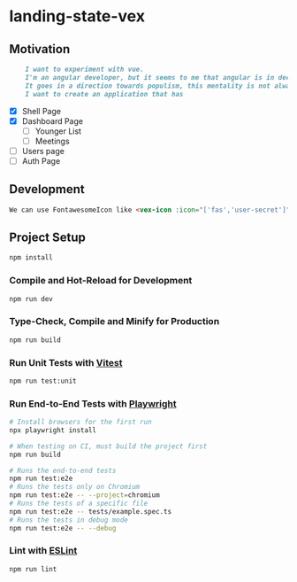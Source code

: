 # landing-state-vex

## Motivation

```markdown
    I want to experiment with vue.
    I'm an angular developer, but it seems to me that angular is in decline.
    It goes in a direction towards populism, this mentality is not always good for it.
    I want to create an application that has
```

- [x] Shell Page
- [x] Dashboard Page
  - [ ] Younger List
  - [ ] Meetings
- [ ] Users page
- [ ] Auth Page

## Development

```html
We can use FontawesomeIcon like <vex-icon :icon="['fas','user-secret']" />
```

## Project Setup

```sh
npm install
```

### Compile and Hot-Reload for Development

```sh
npm run dev
```

### Type-Check, Compile and Minify for Production

```sh
npm run build
```

### Run Unit Tests with [Vitest](https://vitest.dev/)

```sh
npm run test:unit
```

### Run End-to-End Tests with [Playwright](https://playwright.dev)

```sh
# Install browsers for the first run
npx playwright install

# When testing on CI, must build the project first
npm run build

# Runs the end-to-end tests
npm run test:e2e
# Runs the tests only on Chromium
npm run test:e2e -- --project=chromium
# Runs the tests of a specific file
npm run test:e2e -- tests/example.spec.ts
# Runs the tests in debug mode
npm run test:e2e -- --debug
```

### Lint with [ESLint](https://eslint.org/)

```sh
npm run lint
```

